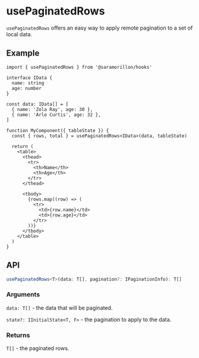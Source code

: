 # usePaginatedRows

`usePaginatedRows` offers an easy way to apply remote pagination to a set of local data.

## Example

```tsx
import { usePaginatedRows } from '@saramorillon/hooks'

interface IData {
  name: string
  age: number
}

const data: IData[] = [
  { name: 'Zola Ray', age: 30 },
  { name: 'Arlo Curtis', age: 32 },
]

function MyComponent({ tableState }) {
  const { rows, total } = usePaginatedRows<IData>(data, tableState)

  return (
    <table>
      <thead>
        <tr>
          <th>Name</th>
          <th>Age</th>
        </tr>
      </thead>

      <tbody>
        {rows.map((row) => (
          <tr>
            <td>{row.name}</td>
            <td>{row.age}</td>
          </tr>
        ))}
      </tbody>
    </table>
  )
}
```

## API

```typescript
usePaginatedRows<T>(data: T[], pagination?: IPaginationInfo): T[]
```

### Arguments

`data: T[]` - the data that will be paginated.

`state?: IInitialState<T, F>` - the pagination to apply to the data.

### Returns

`T[]` - the paginated rows.
